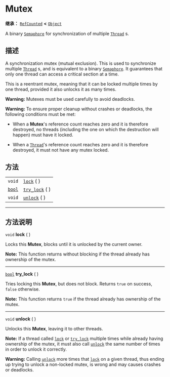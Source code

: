 <!-- ⚠ 请勿编辑本文件 ⚠ -->
<!-- 本文档使用脚本从 WeDot 引擎源码仓库生成。 -->
<!-- 生成脚本：https://github.com/WeDot-Engine/WeDot/tree/4.3/doc/tools/make_md.py； -->
<!-- 原文件：https://github.com/WeDot-Engine/WeDot/tree/4.3/doc/classes/Mutex.xml。 -->

<div id="_class_mutex"></div>

# Mutex

**继承：** [`RefCounted`](class_refcounted.md) **<** [`Object`](class_object.md)

A binary [`Semaphore`](class_semaphore.md) for synchronization of multiple [`Thread`](class_thread.md) s.

## 描述

A synchronization mutex (mutual exclusion). This is used to synchronize multiple [`Thread`](class_thread.md) s, and is equivalent to a binary [`Semaphore`](class_semaphore.md). It guarantees that only one thread can access a critical section at a time.

This is a reentrant mutex, meaning that it can be locked multiple times by one thread, provided it also unlocks it as many times.

 **Warning:** Mutexes must be used carefully to avoid deadlocks.

 **Warning:** To ensure proper cleanup without crashes or deadlocks, the following conditions must be met:

- When a **Mutex**'s reference count reaches zero and it is therefore destroyed, no threads (including the one on which the destruction will happen) must have it locked.

- When a [`Thread`](class_thread.md)'s reference count reaches zero and it is therefore destroyed, it must not have any mutex locked.

## 方法

|||
|:-:|:--|
| `void`                  | [`lock`](class_mutex.md#class_mutex_method_lock) ( )         |
| [`bool`](class_bool.md) | [`try_lock`](class_mutex.md#class_mutex_method_try_lock) ( ) |
| `void`                  | [`unlock`](class_mutex.md#class_mutex_method_unlock) ( )     |

<!-- rst-class:: classref-section-separator -->

---

## 方法说明

<div id="_class_mutex_method_lock"></div>

`void` **lock** ( )<div id="class_mutex_method_lock"></div>

Locks this **Mutex**, blocks until it is unlocked by the current owner.

 **Note:** This function returns without blocking if the thread already has ownership of the mutex.

<!-- rst-class:: classref-item-separator -->

---

<div id="_class_mutex_method_try_lock"></div>

[`bool`](class_bool.md) **try_lock** ( )<div id="class_mutex_method_try_lock"></div>

Tries locking this **Mutex**, but does not block. Returns `true` on success, `false` otherwise.

 **Note:** This function returns `true` if the thread already has ownership of the mutex.

<!-- rst-class:: classref-item-separator -->

---

<div id="_class_mutex_method_unlock"></div>

`void` **unlock** ( )<div id="class_mutex_method_unlock"></div>

Unlocks this **Mutex**, leaving it to other threads.

 **Note:** If a thread called [`lock`](class_mutex.md#class_mutex_method_lock) or [`try_lock`](class_mutex.md#class_mutex_method_try_lock) multiple times while already having ownership of the mutex, it must also call [`unlock`](class_mutex.md#class_mutex_method_unlock) the same number of times in order to unlock it correctly.

 **Warning:** Calling [`unlock`](class_mutex.md#class_mutex_method_unlock) more times that [`lock`](class_mutex.md#class_mutex_method_lock) on a given thread, thus ending up trying to unlock a non-locked mutex, is wrong and may causes crashes or deadlocks.

[^virtual]: 本方法通常需要用户覆盖才能生效。
[^const]: 本方法无副作用，不会修改该实例的任何成员变量。
[^vararg]: 本方法除了能接受在此处描述的参数外，还能够继续接受任意数量的参数。
[^constructor]: 本方法用于构造某个类型。
[^static]: 调用本方法无需实例，可直接使用类名进行调用。
[^operator]: 本方法描述的是使用本类型作为左操作数的有效运算符。
[^bitfield]: 这个值是由下列位标志构成位掩码的整数。
[^void]: 无返回值。

